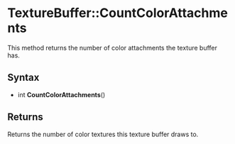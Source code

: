 # TextureBuffer::CountColorAttachments

This method returns the number of color attachments the texture buffer has.

## Syntax

- int **CountColorAttachments**()

## Returns

Returns the number of color textures this texture buffer draws to.
